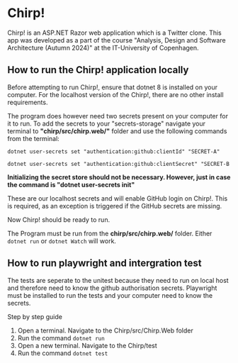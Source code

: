# Chirp!
Chirp! is an ASP.NET Razor web application which is a Twitter clone. This app was developed as a part of the course "Analysis, Design and Software Architecture (Autumn 2024)" at the IT-University of Copenhagen. 

## How to run the Chirp! application locally
Before attempting to run Chirp!, ensure that dotnet 8 is installed on your computer.
For the localhost version of the Chirp!, there are no other install requirements.

The program does however need two secrets present on your computer for it to run.
To add the secrets to your "secrets-storage" navigate your terminal to **"chirp/src/chirp.web/"** folder and 
use the following commands from the terminal:

``` dotnet user-secrets set "authentication:github:clientId" "SECRET-A" ```

``` dotnet user-secrets set "authentication:github:clientSecret" "SECRET-B ```

**Initializing the secret store should not be necessary. However, just in case the command is "dotnet user-secrets init"**

These are our localhost secrets and will enable GitHub login on Chirp!. This is required, as an exception is triggered if the GitHub secrets are missing.

Now Chirp! should be ready to run.

The Program must be run from the **chirp/src/chirp.web/** folder.
Either ``` dotnet run ```  or ``` dotnet Watch ```  will work.  

## How to run playwright and intergration test
The tests are seperate to the unitest because they need to run on local host 
and therefore need to know the github authorisation secrets.
Playwright must be installed to run the tests and your computer need to know the secrets.

Step by step guide 
  1. Open a terminal. Navigate to the Chirp/src/Chirp.Web folder
  2. Run the command ```dotnet run```
  3. Open a new terminal. Navigate to the Chirp/test
  4. Run the command ```dotnet test```


